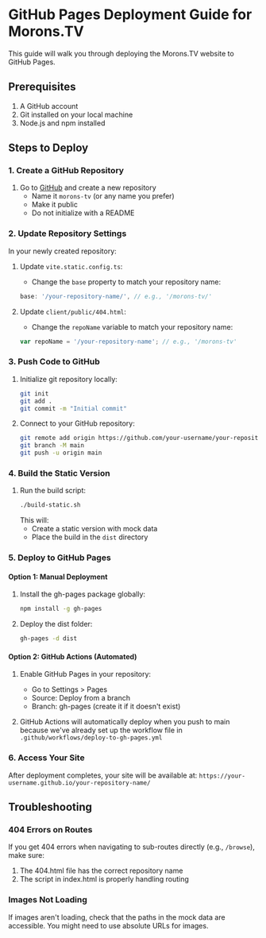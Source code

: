 # GitHub Pages Deployment Guide for Morons.TV

This guide will walk you through deploying the Morons.TV website to GitHub Pages.

## Prerequisites

1. A GitHub account
2. Git installed on your local machine
3. Node.js and npm installed

## Steps to Deploy

### 1. Create a GitHub Repository

1. Go to [GitHub](https://github.com/) and create a new repository
   - Name it `morons-tv` (or any name you prefer)
   - Make it public
   - Do not initialize with a README

### 2. Update Repository Settings

In your newly created repository:

1. Update `vite.static.config.ts`:
   - Change the `base` property to match your repository name:
   ```ts
   base: '/your-repository-name/', // e.g., '/morons-tv/'
   ```

2. Update `client/public/404.html`:
   - Change the `repoName` variable to match your repository name:
   ```js
   var repoName = '/your-repository-name'; // e.g., '/morons-tv'
   ```

### 3. Push Code to GitHub

1. Initialize git repository locally:
   ```bash
   git init
   git add .
   git commit -m "Initial commit"
   ```

2. Connect to your GitHub repository:
   ```bash
   git remote add origin https://github.com/your-username/your-repository-name.git
   git branch -M main
   git push -u origin main
   ```

### 4. Build the Static Version

1. Run the build script:
   ```bash
   ./build-static.sh
   ```
   This will:
   - Create a static version with mock data
   - Place the build in the `dist` directory

### 5. Deploy to GitHub Pages

#### Option 1: Manual Deployment

1. Install the gh-pages package globally:
   ```bash
   npm install -g gh-pages
   ```

2. Deploy the dist folder:
   ```bash
   gh-pages -d dist
   ```

#### Option 2: GitHub Actions (Automated)

1. Enable GitHub Pages in your repository:
   - Go to Settings > Pages
   - Source: Deploy from a branch
   - Branch: gh-pages (create it if it doesn't exist)

2. GitHub Actions will automatically deploy when you push to main because we've already set up the workflow file in `.github/workflows/deploy-to-gh-pages.yml`

### 6. Access Your Site

After deployment completes, your site will be available at:
`https://your-username.github.io/your-repository-name/`

## Troubleshooting

### 404 Errors on Routes

If you get 404 errors when navigating to sub-routes directly (e.g., `/browse`), make sure:

1. The 404.html file has the correct repository name
2. The script in index.html is properly handling routing

### Images Not Loading

If images aren't loading, check that the paths in the mock data are accessible. You might need to use absolute URLs for images.
